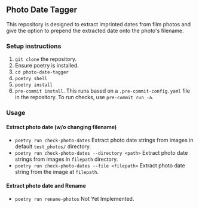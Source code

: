## Photo Date Tagger

This repository is designed to extract imprinted dates from film photos and give the option to prepend the extracted
date onto the photo's filename.

### Setup instructions

1. `git clone` the repository.
2. Ensure poetry is installed. 
3. `cd photo-date-tagger`
4. `poetry shell`
5. `poetry install`
6. `pre-commit install`. This runs based on a `.pre-commit-config.yaml` file in the repository. To run checks, use `pre-commit run -a`.

### Usage

#### Extract photo date (w/o changing filename)
- `poetry run check-photo-dates` Extract photo date strings from images in default `test_photos/` directory.
- `poetry run check-photo-dates --directory <path>` Extract photo date strings from images in `filepath` directory.
- `poetry run check-photo-dates --file <filepath>` Extract photo date string from the image at `filepath`.

#### Extract photo date and Rename
- `poetry run rename-photos` Not Yet Implemented.